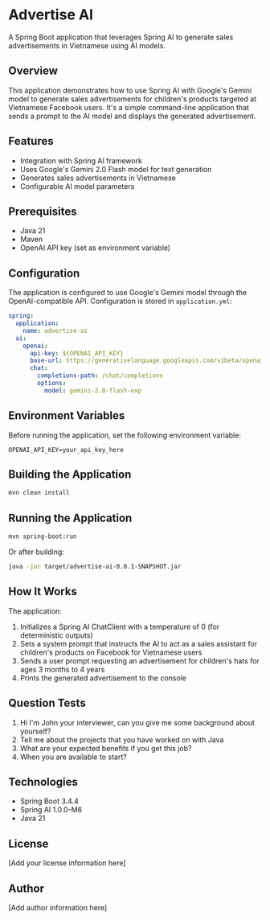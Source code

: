 # Advertise AI

A Spring Boot application that leverages Spring AI to generate sales advertisements in Vietnamese using AI models.

## Overview

This application demonstrates how to use Spring AI with Google's Gemini model to generate sales advertisements for children's products targeted at Vietnamese Facebook users. It's a simple command-line application that sends a prompt to the AI model and displays the generated advertisement.

## Features

- Integration with Spring AI framework
- Uses Google's Gemini 2.0 Flash model for text generation
- Generates sales advertisements in Vietnamese
- Configurable AI model parameters

## Prerequisites

- Java 21
- Maven
- OpenAI API key (set as environment variable)

## Configuration

The application is configured to use Google's Gemini model through the OpenAI-compatible API. Configuration is stored in `application.yml`:

```yaml
spring:
  application:
    name: advertise-ai
  ai:
    openai:
      api-key: ${OPENAI_API_KEY}
      base-url: https://generativelanguage.googleapis.com/v1beta/openai
      chat:
        completions-path: /chat/completions
        options:
          model: gemini-2.0-flash-exp
```

## Environment Variables

Before running the application, set the following environment variable:

```
OPENAI_API_KEY=your_api_key_here
```

## Building the Application

```bash
mvn clean install
```

## Running the Application

```bash
mvn spring-boot:run
```

Or after building:

```bash
java -jar target/advertise-ai-0.0.1-SNAPSHOT.jar
```

## How It Works

The application:

1. Initializes a Spring AI ChatClient with a temperature of 0 (for deterministic outputs)
2. Sets a system prompt that instructs the AI to act as a sales assistant for children's products on Facebook for Vietnamese users
3. Sends a user prompt requesting an advertisement for children's hats for ages 3 months to 4 years
4. Prints the generated advertisement to the console

## Question Tests
1. Hi I'm John your interviewer, can you give me some background about yourself?
2. Tell me about the projects that you have worked on with Java
3. What are your expected benefits if you get this job?
4. When you are available to start?

## Technologies

- Spring Boot 3.4.4
- Spring AI 1.0.0-M6
- Java 21

## License

[Add your license information here]

## Author

[Add author information here]


